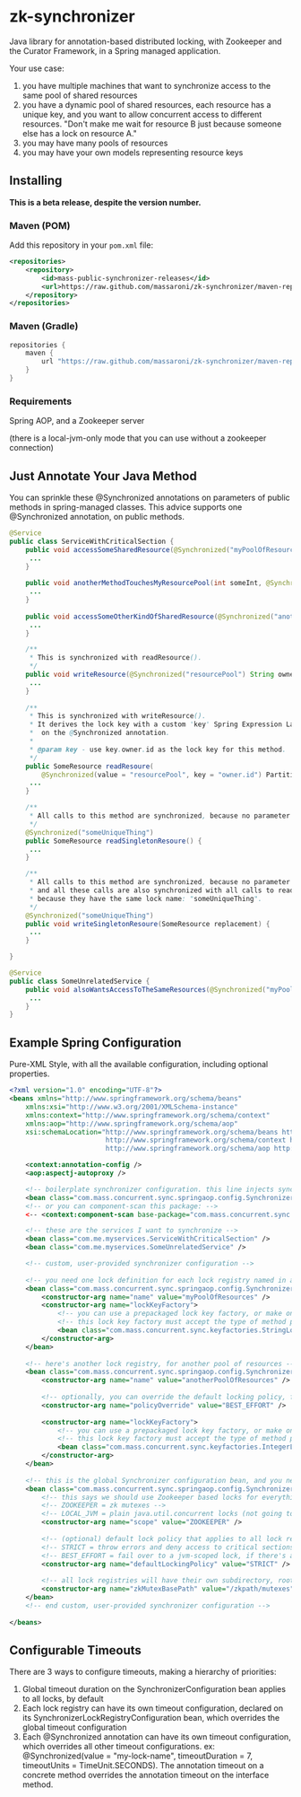 zk-synchronizer
===============

Java library for annotation-based distributed locking, with Zookeeper and the Curator Framework, in a Spring managed application.

Your use case:

1. you have multiple machines that want to synchronize access to the same pool of shared resources
2. you have a dynamic pool of shared resources, each resource has a unique key, and you want to allow concurrent access to different resources. "Don't make me wait for resource B just because someone else has a lock on resource A."
3. you may have many pools of resources
4. you may have your own models representing resource keys

## Installing

**This is a beta release, despite the version number.**

### Maven (POM)

Add this repository in your `pom.xml` file:

```xml
<repositories>
    <repository>
        <id>mass-public-synchronizer-releases</id>
        <url>https://raw.github.com/massaroni/zk-synchronizer/maven-repo/mvn/releases</url>
    </repository>
</repositories>
```

### Maven (Gradle)

```groovy
repositories {
    maven {
        url "https://raw.github.com/massaroni/zk-synchronizer/maven-repo/mvn/releases"
    }
}
```

### Requirements

Spring AOP, and a Zookeeper server

(there is a local-jvm-only mode that you can use without a zookeeper connection)

## Just Annotate Your Java Method

You can sprinkle these @Synchronized annotations on parameters of public methods in spring-managed classes. This advice supports one @Synchronized annotation, on public methods. 

```java
@Service
public class ServiceWithCriticalSection {
	public void accessSomeSharedResource(@Synchronized("myPoolOfResources") String resourceId) {
	 ...
	}
	
	public void anotherMethodTouchesMyResourcePool(int someInt, @Synchronized("myPoolOfResources") String resourceId, String someString) {
	 ...
	}
	
	public void accessSomeOtherKindOfSharedResource(@Synchronized("anotherPoolOfResources") int resourceId) {
	 ...
	}

	/**
	 * This is synchronized with readResource().
	 */
	public void writeResource(@Synchronized("resourcePool") String ownerId) {
	 ...
	}
	
	/**
	 * This is synchronized with writeResource().
	 * It derives the lock key with a custom 'key' Spring Expression Language (SpEL) expression,
	 *  on the @Synchronized annotation.
	 *
	 * @param key - use key.owner.id as the lock key for this method.
	 */
	public SomeResource readResoure(
		@Synchronized(value = "resourcePool", key = "owner.id") PartitionKey key) {
	 ...
	}

	/**
	 * All calls to this method are synchronized, because no parameter is used as a lock key.
	 */
	@Synchronized("someUniqueThing")
	public SomeResource readSingletonResoure() {
	 ...
	}

	/**
	 * All calls to this method are synchronized, because no parameter is used as a lock key,
	 * and all these calls are also synchronized with all calls to readSingletonResource(), above,
	 * because they have the same lock name: "someUniqueThing".
	 */
	@Synchronized("someUniqueThing")
	public void writeSingletonResoure(SomeResource replacement) {
	 ...
	}

}

@Service
public class SomeUnrelatedService {
	public void alsoWantsAccessToTheSameResources(@Synchronized("myPoolOfResources") String resourceId, int someInt) {
	 ...
	}
}

```

## Example Spring Configuration

Pure-XML Style, with all the available configuration, including optional properties.

```xml
<?xml version="1.0" encoding="UTF-8"?>
<beans xmlns="http://www.springframework.org/schema/beans"
	xmlns:xsi="http://www.w3.org/2001/XMLSchema-instance"
	xmlns:context="http://www.springframework.org/schema/context"
	xmlns:aop="http://www.springframework.org/schema/aop"
	xsi:schemaLocation="http://www.springframework.org/schema/beans http://www.springframework.org/schema/beans/spring-beans.xsd
						http://www.springframework.org/schema/context http://www.springframework.org/schema/context/spring-context.xsd
						http://www.springframework.org/schema/aop http://www.springframework.org/schema/aop/spring-aop-3.0.xsd">

    <context:annotation-config />
    <aop:aspectj-autoproxy />

	<!-- boilerplate synchronizer configuration. this line injects synchronizer into your app context. -->
    <bean class="com.mass.concurrent.sync.springaop.config.SynchronizerAdviceConfigurationBean" />
    <!-- or you can component-scan this package: -->
    <-- <context:component-scan base-package="com.mass.concurrent.sync.springaop.config" /> -->

	<!-- these are the services I want to synchronize -->
    <bean class="com.me.myservices.ServiceWithCriticalSection" />
    <bean class="com.me.myservices.SomeUnrelatedService" />

	<!-- custom, user-provided synchronizer configuration -->
	
	<!-- you need one lock definition for each lock registry named in a synchronizer annotation, like this: @Synchronized("myLockRegistry") --> 
    <bean class="com.mass.concurrent.sync.springaop.config.SynchronizerLockRegistryConfiguration">
    	<constructor-arg name="name" value="myPoolOfResources" />
    	<constructor-arg name="lockKeyFactory">
    		<!-- you can use a prepackaged lock key factory, or make one for your own model -->
    		<!-- this lock key factory must accept the type of method parameter you're annotating -->
    		<bean class="com.mass.concurrent.sync.keyfactories.StringLockKeyFactory" />
    	</constructor-arg>
    </bean>
    
    <!-- here's another lock registry, for another pool of resources --> 
    <bean class="com.mass.concurrent.sync.springaop.config.SynchronizerLockRegistryConfiguration">
    	<constructor-arg name="name" value="anotherPoolOfResources" />
    	
    	<!-- optionally, you can override the default locking policy, for individual registries -->
    	<constructor-arg name="policyOverride" value="BEST_EFFORT" />
    	
    	<constructor-arg name="lockKeyFactory">
    		<!-- you can use a prepackaged lock key factory, or make one for your own model -->
    		<!-- this lock key factory must accept the type of method parameter you're annotating -->
    		<bean class="com.mass.concurrent.sync.keyfactories.IntegerLockKeyFactory" />
    	</constructor-arg>
    </bean>
    
    <!-- this is the global Synchronizer configuration bean, and you need exactly one per app context -->
	<bean class="com.mass.concurrent.sync.springaop.config.SynchronizerConfiguration" >
		<!-- this says we should use Zookeeper based locks for everything (see the SynchronizerScope class) -->
		<!-- ZOOKEEPER = zk mutexes -->
		<!-- LOCAL_JVM = plain java.util.concurrent locks (not going to synchronize your cluster) -->
		<constructor-arg name="scope" value="ZOOKEEPER" />
		
		<!-- (optional) default lock policy that applies to all lock registries (see the SynchronizerLockingPolicy class)-->
		<!-- STRICT = throw errors and deny access to critical sections if you lose your connection to zookeeper -->
		<!-- BEST_EFFORT = fail over to a jvm-scoped lock, if there's a zookeeper error -->
		<constructor-arg name="defaultLockingPolicy" value="STRICT" />
		
		<!-- all lock registries will have their own subdirectory, rooted under this base path -->
		<constructor-arg name="zkMutexBasePath" value="/zkpath/mutexes" />
	</bean>
	<!-- end custom, user-provided synchronizer configuration -->
        
</beans>

```

## Configurable Timeouts

There are 3 ways to configure timeouts, making a hierarchy of priorities:

1. Global timeout duration on the SynchronizerConfiguration bean applies to all locks, by default
2. Each lock registry can have its own timeout configuration, declared on its SynchronizerLockRegistryConfiguration bean, which overrides the global timeout configuration
3. Each @Synchronized annotation can have its own timeout configuration, which overrides all other timeout configurations. ex: @Synchronized(value = "my-lock-name", timeoutDuration = 7, timeoutUnits = TimeUnit.SECONDS).  The annotation timeout on a concrete method overrides the annotation timeout on the interface method.



